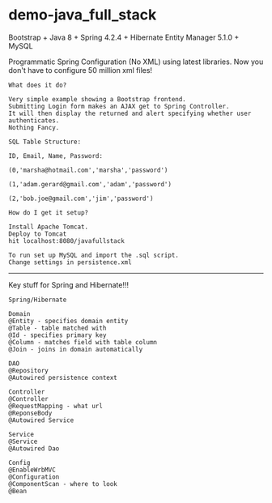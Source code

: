 # demo-java_full_stack

Bootstrap + Java 8 + Spring 4.2.4 + Hibernate Entity Manager 5.1.0 + MySQL

Programmatic Spring Configuration (No XML) using latest libraries. 
Now you don't have to configure 50 million xml files!

```
What does it do?

Very simple example showing a Bootstrap frontend.  
Submitting Login form makes an AJAX get to Spring Controller.  
It will then display the returned and alert specifying whether user authenticates.
Nothing Fancy.
```
```
SQL Table Structure:

ID, Email, Name, Password:

(0,'marsha@hotmail.com','marsha','password')

(1,'adam.gerard@gmail.com','adam','password')

(2,'bob.joe@gmail.com','jim','password')
```

```
How do I get it setup?

Install Apache Tomcat.
Deploy to Tomcat
hit localhost:8080/javafullstack
```

```
To run set up MySQL and import the .sql script.
Change settings in persistence.xml
```

-----------------------------------------------------------------------

Key stuff for Spring and Hibernate!!!

```
Spring/Hibernate

Domain
@Entity - specifies domain entity
@Table - table matched with
@Id - specifies primary key
@Column - matches field with table column
@Join - joins in domain automatically

DAO
@Repository
@Autowired persistence context

Controller
@Controller
@RequestMapping - what url
@ReponseBody
@Autowired Service

Service
@Service
@Autowired Dao

Config
@EnableWrbMVC
@Configuration
@ComponentScan - where to look
@Bean
```

